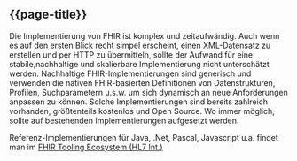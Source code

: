 ## {{page-title}}

Die Implementierung von FHIR ist komplex und zeitaufwändig. Auch wenn es auf den ersten Blick recht simpel erscheint, einen XML-Datensatz zu erstellen und per HTTP zu übermitteln, sollte der Aufwand für eine stabile,nachhaltige und skalierbare Implementierung nicht unterschätzt werden. Nachhaltige FHIR-Implementierungen sind generisch und verwenden die nativen FHIR-basierten Definitionen von Datenstrukturen, Profilen, Suchparametern u.s.w. um sich dynamisch an neue Anforderungen anpassen zu können. Solche Implementierungen sind bereits zahlreich vorhanden, größtenteils kostenlos und Open Source. Wo immer möglich, sollte auf bestehenden Implementierungen aufgesetzt werden.

Referenz-Implementierungen für Java, .Net, Pascal, Javascript u.a. findet man im [FHIR Tooling Ecosystem (HL7 Int.)](https://confluence.hl7.org/pages/viewpage.action?pageId=82906469#FHIRToolingEcosystem-ExistingImplementations.2)



